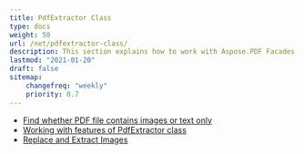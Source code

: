 ```yaml
---
title: PdfExtractor Class
type: docs
weight: 50
url: /net/pdfextractor-class/
description: This section explains how to work with Aspose.PDF Facades using PdfExtractor Class.
lastmod: "2021-01-20"
draft: false
sitemap:
    changefreq: "weekly"
    priority: 0.7
---
```


- [Find whether PDF file contains images or text only](/pdf/net/find-whether-pdf-file-contains-images-or-text-only/)
- [Working with features of PdfExtractor class](/pdf/net/working-with-features-of-pdfextractor-class/)
- [Replace and Extract Images](/pdf/net/replace-and-extract-images/)